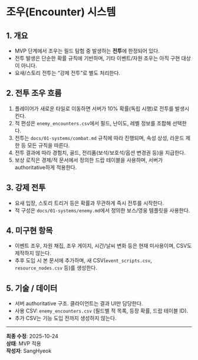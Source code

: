 # 조우(Encounter) 시스템

## 1. 개요
- MVP 단계에서 조우는 필드 탐험 중 발생하는 **전투**에 한정되어 있다.
- 전투 발생은 단순한 확률 규칙에 기반하며, 기타 이벤트/자원 조우는 아직 구현 대상이 아니다.
- 요새/스토리 전투는 “강제 전투”로 별도 처리한다.

## 2. 전투 조우 흐름
1. 플레이어가 새로운 타일로 이동하면 서버가 10% 확률(독립 시행)로 전투를 발생시킨다.
2. 적 편성은 `enemy_encounters.csv`에서 필드, 난이도, 레벨 정보를 조합해 선택한다.
3. 전투는 `docs/01-systems/combat.md` 규칙에 따라 진행되며, 속성 상성, 라운드 제한 등 모든 규칙을 따른다.
4. 전투 결과에 따라 경험치, 골드, 전리품(보석/보호석/옵션 변경권 등)을 지급한다.
5. 보상 로직은 경제/적 문서에서 정의한 드랍 테이블을 사용하며, 서버가 authoritative하게 적용한다.

## 3. 강제 전투
- 요새 입장, 스토리 트리거 등은 확률과 무관하게 즉시 전투를 시작한다.
- 적 구성은 `docs/01-systems/enemy.md`에서 정의한 보스/영웅 템플릿을 사용한다.

## 4. 미구현 항목
- 이벤트 조우, 자원 채집, 조우 게이지, 시간/날씨 변화 등은 현재 미사용이며, CSV도 제작하지 않는다.
- 추후 도입 시 본 문서에 추가하며, 새 CSV(`event_scripts.csv`, `resource_nodes.csv` 등)를 생성한다.

## 5. 기술 / 데이터
- 서버 authoritative 구조. 클라이언트는 결과 UI만 담당한다.
- 사용 CSV: `enemy_encounters.csv` (필드별 적 목록, 등장 확률, 드랍 테이블 ID).
- 추가 CSV는 기능 도입 전까지 생성하지 않는다.

---
**최종 수정**: 2025-10-24  
**상태**: MVP 적용  
**작성자**: SangHyeok  
